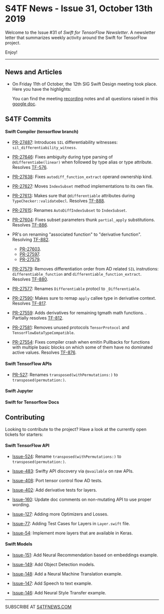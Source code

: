 
S4TF News - Issue 31, October 13th 2019
===================

Welcome to the Issue #31 of *Swift for TensorFlow Newsletter*. A newsletter letter that summarizes weekly activity around the Swift for TensorFlow project.

Enjoy!

---

## News and Articles

* On Friday 11th of October, the 12th SIG Swift Design meeting took place. Here you have the highlights:


    You can find the meeting [recording](https://drive.google.com/file/d/1_AnKkTJwcbz6g_hBqY0b0NqgrKxPhclI/view) notes and all questions raised in this [google doc](https://docs.google.com/document/d/1Fm56p5rV1t2Euh6WLtBFKGqI43ozC3EIjReyLk-LCLU/edit#heading=h.ybjihr2k1s4).


## S4TF Commits

#### Swift Compiler (tensorflow branch)

* [PR-27487](https://github.com/apple/swift/pull/27487): Introduces `SIL` differentiability witnesses: `sil_differentiability_witness`. 

* [PR-27646](https://github.com/apple/swift/pull/27646): Fixes ambiguity during type parsing of `@differentiabe(linear)` when followed by type alias or type attribute. Resolves [TF-576](https://bugs.swift.org/browse/TF-576).

* [PR-27638](https://github.com/apple/swift/pull/27638): Fixes `autodiff_function_extract` operand ownership kind. 

* [PR-27627](https://github.com/apple/swift/pull/27627): Moves `IndexSubset` method implementations to its own file. 

* [PR-27613](https://github.com/apple/swift/pull/27613): Makes sure that `@differentiable` attributes during `TypeChecker::validateDecl`. Resolves [TF-888](https://bugs.swift.org/browse/TF-888).

* [PR-27615](https://github.com/apple/swift/pull/27615): Renames `AutoDiffIndexSubset` to `IndexSubset`.  

* [PR-27604](https://github.com/apple/swift/pull/27604): Fixes subset parameters thunk `partial_apply` substitutions. Resolves [TF-886](https://bugs.swift.org/browse/TF-886).

* PR's on renaming "associated function" to "derivative function". Resolving [TF-882](https://bugs.swift.org/browse/TF-882).

    * [PR-27603](https://github.com/apple/swift/pull/27603). 
    * [PR-27597](https://github.com/apple/swift/pull/27597).
    * [PR-27579](https://github.com/apple/swift/pull/27579).

* [PR-27579](https://github.com/apple/swift/pull/27579): Removes differentiation order from AD related `SIL` instrutions: `differentiable_function` and `differentiable_function_extract`. Resolves [TF-880](https://bugs.swift.org/browse/TF-880).

* [PR-27577](https://github.com/apple/swift/pull/27577): Renames `Differentiable` protocl to `_Differentiable`. 

* [PR-27590](https://github.com/apple/swift/pull/27590): Makes sure to remap `apply` callee type in derivative context. Resolves [TF-817](https://bugs.swift.org/browse/TF-817). 

* [PR-27559](): Adds derivatives for remaining tgmath math functions. . Partially resolves [TF-812](https://bugs.swift.org/browse/TF-812). 

* [PR-27581](https://github.com/apple/swift/pull/27581): Removes unused protocols `TensorProtocol` and `TensorFlowDataTypeCompatible`.

* [PR-27554](https://github.com/apple/swift/pull/27554): Fixes compiler crash when emitin Pullbacks for functions with multiple basic blocks on which some of them have no dominated active values. Resolves [TF-876](https://bugs.swift.org/browse/TF-876).

#### Swift TensorFlow APIs

* [PR-527](https://github.com/tensorflow/swift-apis/pull/527): Renames `transposed(withPermutations:)` to `transposed(permutation:)`.

#### Swift Jupyter



#### Swift for Tensorflow Docs


## Contributing

Looking to contribute to the project? Have a look at the currently open tickets for starters:

#### Swift TensorFlow API

* [Issue-524](https://github.com/tensorflow/swift-apis/issues/524): Rename `transposed(withPermutations:)` to `transposed(permutation:)`.

* [Issue-483](https://github.com/tensorflow/swift-apis/issues/483): Swifty API discovery via `@available` on raw APIs.

* [Issue-408](https://github.com/tensorflow/swift-apis/issues/408): Port tensor control flow AD tests.

* [Issue-402](https://github.com/tensorflow/swift-apis/issues/402): Add derivative tests for layers.

* [Issue-160](https://github.com/tensorflow/swift-apis/issues/160): Update doc comments on non-mutating API to use proper wording.

* [Issue-127](https://github.com/tensorflow/swift-apis/issues/127): Adding more Optimizers and Losses.

* [Issue-77](https://github.com/tensorflow/swift-apis/issues/77):  Adding Test Cases for Layers in `Layer.swift` file.

* [Issue-54](https://github.com/tensorflow/swift-apis/issues/54): Implement more layers that are available in Keras.

#### Swift Models

* [Issue-151](https://github.com/tensorflow/swift-models/issues/151): Add Neural Recommendation based on embeddings example.

* [Issue-149](https://github.com/tensorflow/swift-models/issues/149): Add Object Detection models. 

* [Issue-148](https://github.com/tensorflow/swift-models/issues/148): Add a Neural Machine Translation example. 

* [Issue-147](https://github.com/tensorflow/swift-models/issues/147): Add Speech to text example.

* [Issue-146](https://github.com/tensorflow/swift-models/issues/146): Add Neural Style Transfer example.

---

SUBSCRIBE AT [S4TFNEWS.COM](https://www.s4tfnews.com/)
